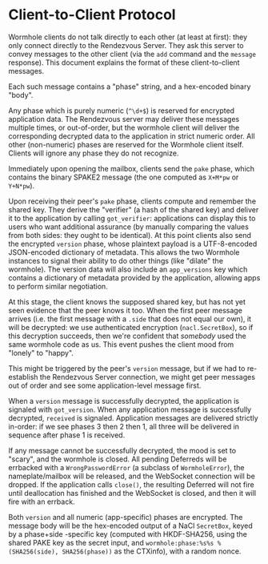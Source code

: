 # Client-to-Client Protocol

Wormhole clients do not talk directly to each other (at least at first): they
only connect directly to the Rendezvous Server. They ask this server to
convey messages to the other client (via the `add` command and the `message`
response). This document explains the format of these client-to-client
messages.

Each such message contains a "phase" string, and a hex-encoded binary "body".

Any phase which is purely numeric (`^\d+$`) is reserved for encrypted
application data. The Rendezvous server may deliver these messages multiple
times, or out-of-order, but the wormhole client will deliver the
corresponding decrypted data to the application in strict numeric order. All
other (non-numeric) phases are reserved for the Wormhole client itself.
Clients will ignore any phase they do not recognize.

Immediately upon opening the mailbox, clients send the `pake` phase, which
contains the binary SPAKE2 message (the one computed as `X+M*pw` or
`Y+N*pw`).

Upon receiving their peer's `pake` phase, clients compute and remember the
shared key. They derive the "verifier" (a hash of the shared key) and deliver
it to the application by calling `got_verifier`: applications can display
this to users who want additional assurance (by manually comparing the values
from both sides: they ought to be identical). At this point clients also send
the encrypted `version` phase, whose plaintext payload is a UTF-8-encoded
JSON-encoded dictionary of metadata. This allows the two Wormhole instances
to signal their ability to do other things (like "dilate" the wormhole). The
version data will also include an `app_versions` key which contains a
dictionary of metadata provided by the application, allowing apps to perform
similar negotiation.

At this stage, the client knows the supposed shared key, but has not yet seen
evidence that the peer knows it too. When the first peer message arrives
(i.e. the first message with a `.side` that does not equal our own), it will
be decrypted: we use authenticated encryption (`nacl.SecretBox`), so if this
decryption succeeds, then we're confident that *somebody* used the same
wormhole code as us. This event pushes the client mood from "lonely" to
"happy".

This might be triggered by the peer's `version` message, but if we had to
re-establish the Rendezvous Server connection, we might get peer messages out
of order and see some application-level message first.

When a `version` message is successfully decrypted, the application is
signaled with `got_version`. When any application message is successfully
decrypted, `received` is signaled. Application messages are delivered
strictly in-order: if we see phases 3 then 2 then 1, all three will be
delivered in sequence after phase 1 is received.

If any message cannot be successfully decrypted, the mood is set to "scary",
and the wormhole is closed. All pending Deferreds will be errbacked with a
`WrongPasswordError` (a subclass of `WormholeError`), the nameplate/mailbox
will be released, and the WebSocket connection will be dropped. If the
application calls `close()`, the resulting Deferred will not fire until
deallocation has finished and the WebSocket is closed, and then it will fire
with an errback.

Both `version` and all numeric (app-specific) phases are encrypted. The
message body will be the hex-encoded output of a NaCl `SecretBox`, keyed by a
phase+side -specific key (computed with HKDF-SHA256, using the shared PAKE
key as the secret input, and `wormhole:phase:%s%s % (SHA256(side),
SHA256(phase))` as the CTXinfo), with a random nonce.


